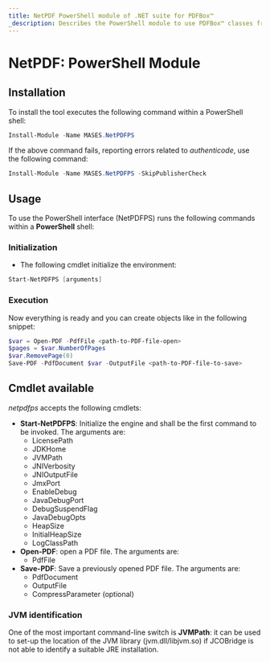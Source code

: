 ```yaml
---
title: NetPDF PowerShell module of .NET suite for PDFBox™
_description: Describes the PowerShell module to use PDFBox™ classes from any PowerShell shell
---
```


# NetPDF: PowerShell Module

## Installation

To install the tool executes the following command within a PowerShell shell:

```powershell
Install-Module -Name MASES.NetPDFPS
```

If the above command fails, reporting errors related to _authenticode_, use the following command:

```powershell
Install-Module -Name MASES.NetPDFPS -SkipPublisherCheck
```

## Usage

To use the PowerShell interface (NetPDFPS) runs the following commands within a **PowerShell** shell:

### Initialization

* The following cmdlet initialize the environment:

```powershell
Start-NetPDFPS [arguments]
```

### Execution

Now everything is ready and you can create objects like in the following snippet:

```powershell
$var = Open-PDF -PdfFile <path-to-PDF-file-open>
$pages = $var.NumberOfPages
$var.RemovePage(0)
Save-PDF -PdfDocument $var -OutputFile <path-to-PDF-file-to-save>
```

## Cmdlet available

_netpdfps_ accepts the following cmdlets:

* **Start-NetPDFPS**: Initialize the engine and shall be the first command to be invoked. The arguments are:
  * LicensePath
  * JDKHome
  * JVMPath
  * JNIVerbosity
  * JNIOutputFile
  * JmxPort
  * EnableDebug
  * JavaDebugPort
  * DebugSuspendFlag
  * JavaDebugOpts
  * HeapSize
  * InitialHeapSize
  * LogClassPath
* **Open-PDF**: open a PDF file. The arguments are:
  * PdfFile
* **Save-PDF**: Save a previously opened PDF file. The arguments are:
  * PdfDocument
  * OutputFile
  * CompressParameter (optional)

### JVM identification

One of the most important command-line switch is **JVMPath**: it can be used to set-up the location of the JVM library (jvm.dll/libjvm.so) if JCOBridge is not able to identify a suitable JRE installation.

